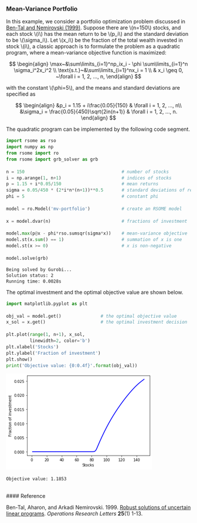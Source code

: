<script src="https://cdn.mathjax.org/mathjax/latest/MathJax.js?config=TeX-AMS-MML_HTMLorMML" type="text/javascript"></script>

### Mean-Variance Portfolio

In this example, we consider a portfolio optimization problem discussed in [Ben-Tal and Nemirovski (1999)](#ref1). Suppose there are \\(n=150\\) stocks, and each stock \\(i\\) has the mean return to be \\(p_i\\) and the standard deviation to be \\(\sigma_i\\). Let \\(x_i\\) be the fraction of the total wealth invested in stock \\(i\\), a classic approach is to formulate the problem as a quadratic program, where a mean-variance objective function is maximized:

$$
\begin{align}
\max~&\sum\limits_{i=1}^np_ix_i - \phi \sum\limits_{i=1}^n \sigma_i^2x_i^2 \\
\text{s.t.}~&\sum\limits_{i=1}^nx_i = 1 \\
& x_i \geq 0, ~\forall i = 1, 2, ..., n,
\end{align}
$$

with the constant \\(\phi=5\\), and the means and standard deviations are specified as

$$
\begin{align}
&p_i = 1.15 + i\frac{0.05}{150} & \forall i = 1, 2, ..., n\\
&\sigma_i = \frac{0.05}{450}\sqrt{2in(n+1)} & \forall i = 1, 2, ..., n.
\end{align}
$$

The quadratic program can be implemented by the following code segment.


```python
import rsome as rso
import numpy as np
from rsome import ro
from rsome import grb_solver as grb

n = 150                                     # number of stocks
i = np.arange(1, n+1)                       # indices of stocks
p = 1.15 + i*0.05/150                       # mean returns
sigma = 0.05/450 * (2*i*n*(n+1))**0.5       # standard deviations of returns
phi = 5                                     # constant phi

model = ro.Model('mv-portfolio')            # create an RSOME model

x = model.dvar(n)                           # fractions of investment

model.max(p@x - phi*rso.sumsqr(sigma*x))    # mean-variance objective
model.st(x.sum() == 1)                      # summation of x is one
model.st(x >= 0)                            # x is non-negative

model.solve(grb)
```

    Being solved by Gurobi...
    Solution status: 2
    Running time: 0.0028s


The optimal investment and the optimal objective value are shown below.


```python
import matplotlib.pyplot as plt

obj_val = model.get()               # the optimal objective value
x_sol = x.get()                     # the optimal investment decision

plt.plot(range(1, n+1), x_sol,
         linewidth=2, color='b')
plt.xlabel('Stocks')
plt.ylabel('Fraction of investment')
plt.show()
print('Objective value: {0:0.4f}'.format(obj_val))
```


![](example_socp.png)


    Objective value: 1.1853

<br>
#### Reference

<a id="ref1"></a>

Ben-Tal, Aharon, and Arkadi Nemirovski. 1999. [Robust solutions of uncertain linear programs](https://www.sciencedirect.com/science/article/abs/pii/S0167637799000164). <i>Operations Research Letters</i> <b>25</b>(1) 1-13.
